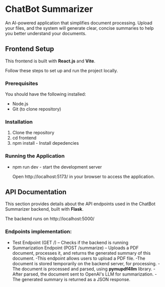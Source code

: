 # ChatBot Summarizer

An AI-powered application that simplifies document processing. Upload your files, and the system will generate clear, concise summaries to help you better understand your documents.

## Frontend Setup
This frontend is built with **React.js** and **Vite**.

Follow these steps to set up and run the project locally.

### Prerequisites
You should have the following installed:
- Node.js
- Git (to clone repository)

### Installation
1) Clone the repository
2) cd frontend
3) npm install - Install depedencies

### Running the Application
- npm run dev - start the development server 

  Open http://localhost:5173/ in your browser to access the application.

## API Documentation

This section provides details about the API endpoints used in the ChatBot Summarizer backend, built with **Flask**.

The backend runs on http://localhost:5000/

### Endpoints implementation:
- Test Endpoint (GET /) – Checks if the backend is running
- Summarization Endpoint (POST /summarize) – Uploads a PDF document, processes it, and returns the generated summary of this document.
  -This endpoint allows users to upload a PDF file.
  -The document is stored temporarily on the backend server, for processing.
  -The document is processed and parsed, using **pymupdf4llm** library.
  -After parsed, the document sent to OpenAI's LLM for summarization.
  -The generated summary is returned as a JSON response.





